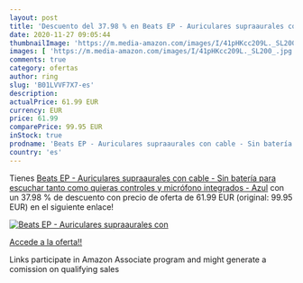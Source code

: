```yaml
---
layout: post
title: 'Descuento del 37.98 % en Beats EP - Auriculares supraaurales con '
date: 2020-11-27 09:05:44
thumbnailImage: 'https://m.media-amazon.com/images/I/41pHKcc209L._SL200_.jpg'
images: [ 'https://m.media-amazon.com/images/I/41pHKcc209L._SL200_.jpg' ]
comments: true
category: ofertas
author: ring
slug: 'B01LVVF7X7-es'
description:
actualPrice: 61.99 EUR
currency: EUR
price: 61.99
comparePrice: 99.95 EUR
inStock: true
prodname: 'Beats EP - Auriculares supraaurales con cable - Sin batería para escuchar tanto como quieras  controles y micrófono integrados - Azul'
country: 'es'
---
```


Tienes [Beats EP - Auriculares supraaurales con cable - Sin batería para escuchar tanto como quieras  controles y micrófono integrados - Azul](https://www.amazon.es/dp/B01LVVF7X7/?tag=tolees-21) con un 37.98 % de descuento con precio de oferta de 61.99 EUR (original: 99.95 EUR) en el siguiente enlace!

[![Beats EP - Auriculares supraaurales con ](https://m.media-amazon.com/images/I/41pHKcc209L._SL200_.jpg)](https://www.amazon.es/dp/B01LVVF7X7/?tag=tolees-21)

[Accede a la oferta!!](https://www.amazon.es/dp/B01LVVF7X7/?tag=tolees-21)

Links participate in Amazon Associate program and might generate a comission on qualifying sales


